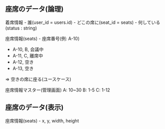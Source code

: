 

## 座席のデータ(論理)

着席情報
    - 誰(user_id = users.id)
    - どこの席に(seat_id = seats)
    - 何している(status : string)

座席情報(seats)
    - 座席番号(例: A-10)


- A-10, B, 会議中
- A-11, C, 離席中
- A-12, 空き
- A-13, 空き

=> 空きの席に座る(ユースケース)

座席情報マスター(管理画面)
A: 10~30
B: 1-5
C: 1-12



## 座席のデータ(表示)

座席情報(seats)
    - x, y, width, height
